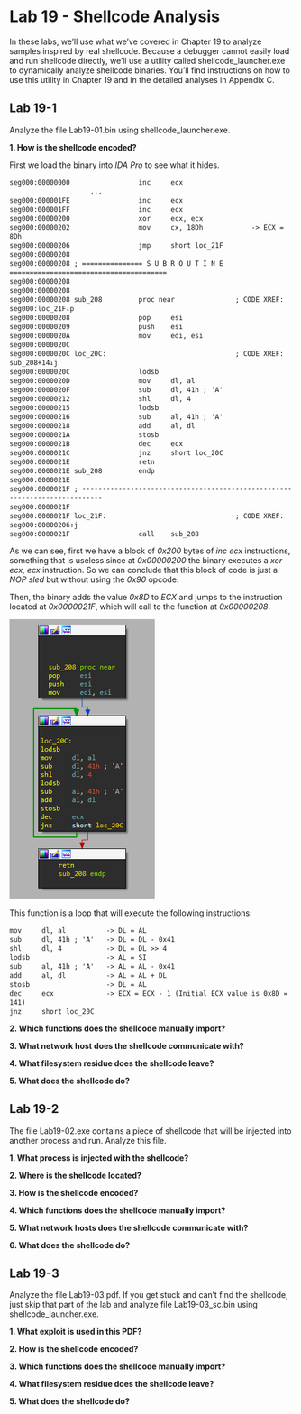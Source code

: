 # Lab 19 - Shellcode Analysis

In these labs, we’ll use what we’ve covered in Chapter 19 to analyze samples inspired by real shellcode. Because a debugger cannot easily load and run shellcode directly, we’ll use a utility called shellcode_launcher.exe to dynamically analyze shellcode binaries. You’ll find instructions on how to use this utility in Chapter 19 and in the detailed analyses in Appendix C.

## Lab 19-1

Analyze the file Lab19-01.bin using shellcode_launcher.exe.

**1. How is the shellcode encoded?**

First we load the binary into _IDA Pro_ to see what it hides.

```
seg000:00000000                 inc     ecx
					...
seg000:000001FE                 inc     ecx
seg000:000001FF                 inc     ecx
seg000:00000200                 xor     ecx, ecx
seg000:00000202                 mov     cx, 18Dh			-> ECX = 8Dh
seg000:00000206                 jmp     short loc_21F
seg000:00000208
seg000:00000208 ; =============== S U B R O U T I N E =======================================
seg000:00000208
seg000:00000208
seg000:00000208 sub_208         proc near               ; CODE XREF: seg000:loc_21F↓p
seg000:00000208                 pop     esi
seg000:00000209                 push    esi
seg000:0000020A                 mov     edi, esi
seg000:0000020C
seg000:0000020C loc_20C:                                ; CODE XREF: sub_208+14↓j
seg000:0000020C                 lodsb
seg000:0000020D                 mov     dl, al
seg000:0000020F                 sub     dl, 41h ; 'A'
seg000:00000212                 shl     dl, 4
seg000:00000215                 lodsb
seg000:00000216                 sub     al, 41h ; 'A'
seg000:00000218                 add     al, dl
seg000:0000021A                 stosb
seg000:0000021B                 dec     ecx
seg000:0000021C                 jnz     short loc_20C
seg000:0000021E                 retn
seg000:0000021E sub_208         endp
seg000:0000021E
seg000:0000021F ; ---------------------------------------------------------------------------
seg000:0000021F
seg000:0000021F loc_21F:                                ; CODE XREF: seg000:00000206↑j
seg000:0000021F                 call    sub_208
```

As we can see, first we have a block of _0x200_ bytes of _inc ecx_ instructions, something that is useless since at _0x00000200_ the binary executes a _xor ecx, ecx_ instruction. So we can conclude that this block of code is just a _NOP sled_ but without using the _0x90_ opcode.

Then, the binary adds the value _0x8D_ to _ECX_ and jumps to the instruction located at _0x0000021F_, which will call to the function at _0x00000208_.

![_IDA Pro_ main function](../Pictures/Lab_19/lab_19-01_1_ida_pro_1.png)

This function is a loop that will execute the following instructions:

```
mov     dl, al			-> DL = AL
sub     dl, 41h ; 'A'	-> DL = DL - 0x41
shl     dl, 4			-> DL = DL >> 4
lodsb					-> AL = SI
sub     al, 41h ; 'A'	-> AL = AL - 0x41
add     al, dl			-> AL = AL + DL
stosb					-> DL = AL
dec     ecx				-> ECX = ECX - 1 (Initial ECX value is 0x8D = 141)
jnz     short loc_20C
```

**2. Which functions does the shellcode manually import?**

**3. What network host does the shellcode communicate with?**

**4. What filesystem residue does the shellcode leave?**

**5. What does the shellcode do?**

## Lab 19-2

The file Lab19-02.exe contains a piece of shellcode that will be injected into another process and run. Analyze this file.

**1. What process is injected with the shellcode?**

**2. Where is the shellcode located?**

**3. How is the shellcode encoded?**

**4. Which functions does the shellcode manually import?**

**5. What network hosts does the shellcode communicate with?**

**6. What does the shellcode do?**

## Lab 19-3

Analyze the file Lab19-03.pdf. If you get stuck and can’t find the shellcode, just skip that part of the lab and analyze file Lab19-03_sc.bin using shellcode_launcher.exe.

**1. What exploit is used in this PDF?**

**2. How is the shellcode encoded?**

**3. Which functions does the shellcode manually import?**

**4. What filesystem residue does the shellcode leave?**

**5. What does the shellcode do?**
